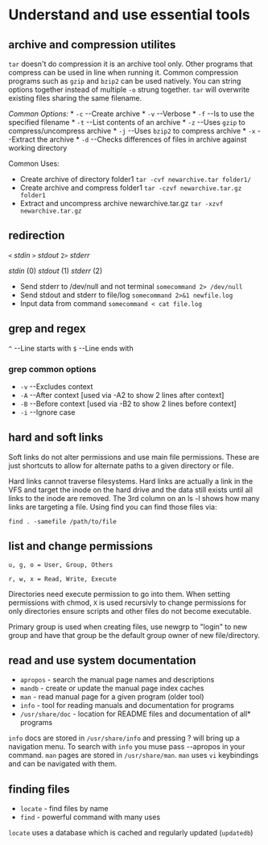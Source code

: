 # Understand and use essential tools

## archive and compression utilites

`tar` doesn't do compression it is an archive tool only. Other programs that compress can be used in line when running it. Common compression programs such as `gzip` and `bzip2` can be used natively. You can string options together instead of multiple `-o` strung together. `tar` will overwrite existing files sharing the same filename. 

*Common Options:*
        * `-c` --Create archive
        * `-v` --Verbose
        * `-f` --Is to use the specified filename
        * `-t` --List contents of an archive
        * `-z` --Uses `gzip` to compress/uncompress archive
        * `-j` --Uses `bzip2` to compress archive
        * `-x` --Extract the archive
        * `-d` --Checks differences of files in archive against working directory

Common Uses:

* Create archive of directory folder1
`tar -cvf newarchive.tar folder1/`
* Create archive and compress folder1
`tar -czvf newarchive.tar.gz folder1`
* Extract and uncompress archive newarchive.tar.gz
`tar -xzvf newarchive.tar.gz`

## redirection

`<` *stdin*
`>` *stdout*
`2>` *stderr*

*stdin* (0)
*stdout* (1)
*stderr* (2)

* Send stderr to /dev/null and not terminal
`somecommand 2> /dev/null`
* Send stdout and stderr to file/log
`somecommand 2>&1 newfile.log`
* Input data from command
`somecommand < cat file.log`

## grep and regex

`^` --Line starts with 
`$` --Line ends with

### grep common options
- `-v` --Excludes context
- `-A` --After context [used via -A2 to show 2 lines after context]
- `-B` --Before context [used via -B2 to show 2 lines before context]
- `-i` --Ignore case

## hard and soft links

Soft links do not alter permissions and use main file permissions. These are just shortcuts to allow for alternate paths to a given directory or file.

Hard links cannot traverse filesystems. Hard links are actually a link in the VFS and target the inode on the hard drive and the data still exists until all links to the inode are removed. The 3rd column on an ls -l shows how many links are targeting a file. Using find you can find those files via:

`find . -samefile /path/to/file`

## list and change permissions

`u, g, o = User, Group, Others`

`r, w, x = Read, Write, Execute`

Directories need execute permission to go into them. When setting permissions with chmod, `X` is used recursivly to change permissions for only directories ensure scripts and other files do not become executable. 

Primary group is used when creating files, use newgrp to "login" to new group and have that group be the default group owner of new file/directory.

## read and use system documentation

- `apropos` - search the manual page names and descriptions
- `mandb` - create or update the manual page index caches
- `man` - read manual page for a given program (older tool)
- `info` - tool for reading manuals and documentation for programs
- `/usr/share/doc` - location for README files and documentation of all* programs

`info` docs are stored in `/usr/share/info` and pressing ? will bring up a navigation menu. To search with `info` you muse pass --apropos in your command. `man` pages are stored in `/usr/share/man`. `man` uses `vi` keybindings and can be navigated with them.

## finding files

- `locate` - find files by name
- `find` - powerful command with many uses

`locate` uses a database which is cached and regularly updated (`updatedb`)
